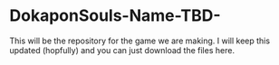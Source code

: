 # DokaponSouls-Name-TBD-
This will be the repository for the game we are making. I will keep this updated (hopfully) and you can just download the files here.
